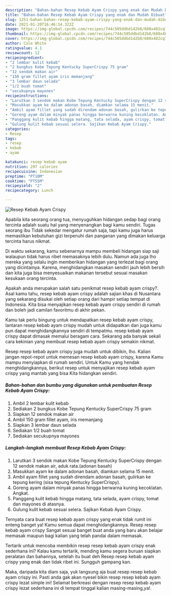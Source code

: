```yaml
---
description: "Bahan-bahan Resep Kebab Ayam Crispy yang enak dan Mudah Dibuat"
title: "Bahan-bahan Resep Kebab Ayam Crispy yang enak dan Mudah Dibuat"
slug: 1251-bahan-bahan-resep-kebab-ayam-crispy-yang-enak-dan-mudah-dibuat
date: 2021-01-20T16:46:14.322Z
image: https://img-global.cpcdn.com/recipes/744c505ddbd142b8/680x482cq70/resep-kebab-ayam-crispy-foto-resep-utama.jpg
thumbnail: https://img-global.cpcdn.com/recipes/744c505ddbd142b8/680x482cq70/resep-kebab-ayam-crispy-foto-resep-utama.jpg
cover: https://img-global.cpcdn.com/recipes/744c505ddbd142b8/680x482cq70/resep-kebab-ayam-crispy-foto-resep-utama.jpg
author: Cole White
ratingvalue: 4.1
reviewcount: 12
recipeingredient:
- "2 lembar kulit kebab"
- "2 bungkus Kobe Tepung Kentucky SuperCrispy 75 gram"
- "12 sendok makan air"
- "150 gram fillet ayam iris memanjang"
- "3 lembar daun selada"
- "1/2 buah tomat"
- "secukupnya mayones"
recipeinstructions:
- "Larutkan 3 sendok makan Kobe Tepung Kentucky SuperCrispy dengan 12 sendok makan air, aduk rata.(adonan basah)"
- "Masukkan ayam ke dalam adonan basah, diamkan selama 15 menit."
- "Ambil ayam fillet yang sudah direndam adonan basah, gulirkan ke tepung kering (sisa tepung Kentucky SuperCrispy)."
- "Goreng ayam dalam minyak panas hingga berwarna kuning kecoklatan. Angkat."
- "Panggang kulit kebab hingga matang, tata selada, ayam crispy, tomat dan mayones di atasnya."
- "Gulung kulit kebab sesuai selera. Sajikan Kebab Ayam Crispy."
categories:
- Resep
tags:
- resep
- kebab
- ayam

katakunci: resep kebab ayam 
nutrition: 297 calories
recipecuisine: Indonesian
preptime: "PT10M"
cooktime: "PT55M"
recipeyield: "2"
recipecategory: Lunch

---
```



![Resep Kebab Ayam Crispy](https://img-global.cpcdn.com/recipes/744c505ddbd142b8/680x482cq70/resep-kebab-ayam-crispy-foto-resep-utama.jpg)

Apabila kita seorang orang tua, menyuguhkan hidangan sedap bagi orang tercinta adalah suatu hal yang menyenangkan bagi kamu sendiri. Tugas seorang ibu Tidak sekedar mengatur rumah saja, tapi kamu juga harus memastikan kebutuhan gizi terpenuhi dan panganan yang dimakan keluarga tercinta harus nikmat.

Di waktu  sekarang, kamu sebenarnya mampu membeli hidangan siap saji walaupun tidak harus ribet memasaknya lebih dulu. Namun ada juga lho mereka yang selalu ingin memberikan hidangan yang terlezat bagi orang yang dicintainya. Karena, menghidangkan masakan sendiri jauh lebih bersih dan kita juga bisa menyesuaikan makanan tersebut sesuai masakan kesukaan orang tercinta. 



Apakah anda merupakan salah satu penikmat resep kebab ayam crispy?. Asal kamu tahu, resep kebab ayam crispy adalah sajian khas di Nusantara yang sekarang disukai oleh setiap orang dari hampir setiap tempat di Indonesia. Kita bisa menyajikan resep kebab ayam crispy sendiri di rumah dan boleh jadi camilan favoritmu di akhir pekan.

Kamu tak perlu bingung untuk mendapatkan resep kebab ayam crispy, lantaran resep kebab ayam crispy mudah untuk didapatkan dan juga kamu pun dapat menghidangkannya sendiri di tempatmu. resep kebab ayam crispy dapat dimasak memalui beragam cara. Sekarang ada banyak sekali cara kekinian yang membuat resep kebab ayam crispy semakin nikmat.

Resep resep kebab ayam crispy juga mudah untuk dibikin, lho. Kalian jangan repot-repot untuk memesan resep kebab ayam crispy, karena Kamu mampu menyiapkan di rumah sendiri. Untuk Kamu yang hendak menghidangkannya, berikut resep untuk menyajikan resep kebab ayam crispy yang mantab yang bisa Kita hidangkan sendiri.

<!--inarticleads1-->

##### Bahan-bahan dan bumbu yang digunakan untuk pembuatan Resep Kebab Ayam Crispy:

1. Ambil 2 lembar kulit kebab
1. Sediakan 2 bungkus Kobe Tepung Kentucky SuperCrispy 75 gram
1. Siapkan 12 sendok makan air
1. Ambil 150 gram fillet ayam, iris memanjang
1. Siapkan 3 lembar daun selada
1. Sediakan 1/2 buah tomat
1. Sediakan secukupnya mayones




<!--inarticleads2-->

##### Langkah-langkah membuat Resep Kebab Ayam Crispy:

1. Larutkan 3 sendok makan Kobe Tepung Kentucky SuperCrispy dengan 12 sendok makan air, aduk rata.(adonan basah)
1. Masukkan ayam ke dalam adonan basah, diamkan selama 15 menit.
1. Ambil ayam fillet yang sudah direndam adonan basah, gulirkan ke tepung kering (sisa tepung Kentucky SuperCrispy).
1. Goreng ayam dalam minyak panas hingga berwarna kuning kecoklatan. Angkat.
1. Panggang kulit kebab hingga matang, tata selada, ayam crispy, tomat dan mayones di atasnya.
1. Gulung kulit kebab sesuai selera. Sajikan Kebab Ayam Crispy.




Ternyata cara buat resep kebab ayam crispy yang enak tidak rumit ini enteng banget ya! Kamu semua dapat menghidangkannya. Resep resep kebab ayam crispy Sangat sesuai banget buat anda yang baru akan belajar memasak maupun bagi kalian yang telah pandai dalam memasak.

Tertarik untuk mencoba membikin resep resep kebab ayam crispy enak sederhana ini? Kalau kamu tertarik, mending kamu segera buruan siapkan peralatan dan bahannya, setelah itu buat deh Resep resep kebab ayam crispy yang enak dan tidak ribet ini. Sungguh gampang kan. 

Maka, daripada kita diam saja, yuk langsung aja buat resep resep kebab ayam crispy ini. Pasti anda gak akan nyesel bikin resep resep kebab ayam crispy lezat simple ini! Selamat berkreasi dengan resep resep kebab ayam crispy lezat sederhana ini di tempat tinggal kalian masing-masing,ya!.

